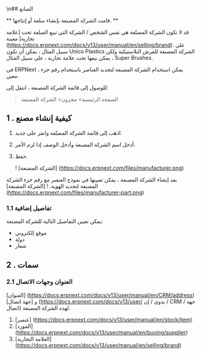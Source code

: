 \n## الصانع

** قامت الشركة المصنعة بإنشاء سلعة أو إنتاجها. **

قد لا تكون الشركة المصنّعة هي نفس الشخص / الشركة التي تبيع السلعة تحت [علامة تجارية] معينة (https://docs.erpnext.com/docs/v13/user/manual/en/selling/brand). على سبيل المثال ، يمكن أن تكون Unico Plastics الشركة المصنعة للفرش البلاستيكية ولكن يمكن بيعها تحت علامة تجارية ، على سبيل المثال ، Super Brushes.

في ERPNext ، يمكن استخدام الشركة المصنعة لتحديد العناصر باستخدام رقم جزء معين.

للوصول إلى قائمة الشركة المصنعة ، انتقل إلى:

> الصفحة الرئيسية> مخزون> الشركة المصنعة

## 1 \. كيفية إنشاء مصنع

1. اذهب إلى قائمة الشركة المصنّعة وانقر على جديد.
2. أدخل اسم الشركة المصنعة وأدخل الوصف إذا لزم الأمر.
3. حفظ.
    
    ! [الشركة المصنعة] (https://docs.erpnext.com/files/manufacturer.png)
    

بعد إنشاء الشركة المصنعة ، يمكن تعيينها في نموذج العنصر مع رقم جزء الشركة المصنعة لتحديد الهوية. ! [الشركة المصنعة] (https://docs.erpnext.com/files/manufacturer-part.png)

### 1.1 تفاصيل إضافية

يمكن تعيين التفاصيل التالية للشركة المصنعة:

*   موقع إلكتروني
*   دولة
*   شعار

## 2 \. سمات

### 2.1 العنوان وجهات الاتصال

[العنوان] (https://docs.erpnext.com/docs/v13/user/manual/en/CRM/address) و [جهة اتصال] (https://docs.erpnext.com/docs/v13/user/ يدوي / إن / CRM / جهة اتصال) لهذه الشركة المصنعة.

1. [عنصر] (https://docs.erpnext.com/docs/v13/user/manual/en/stock/item)
2. [المورد] (https://docs.erpnext.com/docs/v13/user/manual/en/buying/supplier)
3. [العلامة التجارية] (https://docs.erpnext.com/docs/v13/user/manual/en/selling/brand)
